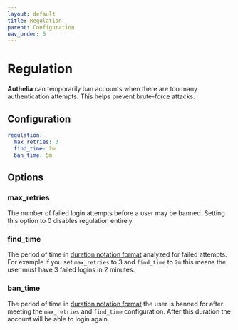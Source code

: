 ```yaml
---
layout: default
title: Regulation
parent: Configuration
nav_order: 5
---
```


# Regulation

**Authelia** can temporarily ban accounts when there are too many
authentication attempts. This helps prevent brute-force attacks.

## Configuration

```yaml
regulation:
  max_retries: 3
  find_time: 2m
  ban_time: 5m
```

## Options

### max_retries

The number of failed login attempts before a user may be banned. Setting this option to 0 disables regulation entirely.

### find_time

The period of time in [duration notation format](index.md#duration-notation-format) analyzed for failed attempts. For 
example if you set `max_retries` to 3 and `find_time` to `2m` this means the user must have 3 failed logins in 
2 minutes.

### ban_time

The period of time in [duration notation format](index.md#duration-notation-format) the user is banned for after meeting
the `max_retries` and `find_time` configuration. After this duration the account will be able to login again.